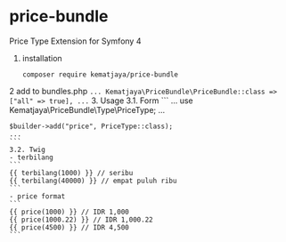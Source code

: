 # price-bundle
Price Type Extension for Symfony 4
1. installation
    ```
    composer require kematjaya/price-bundle
    ```
2 add to bundles.php
    ```
    ...
    Kematjaya\PriceBundle\PriceBundle::class => ["all" => true],
    ...
    ```
3. Usage
    3.1. Form
    ```
    ...
    use Kematjaya\PriceBundle\Type\PriceType;
    ...

    $builder->add("price", PriceType::class);
    ...
    ```
    3.2. Twig
    - terbilang
    ```
    {{ terbilang(1000) }} // seribu
    {{ terbilang(40000) }} // empat puluh ribu
    ```
    - price format
    ```
    {{ price(1000) }} // IDR 1,000
    {{ price(1000.22) }} // IDR 1,000.22
    {{ price(4500) }} // IDR 4,500
    ```
